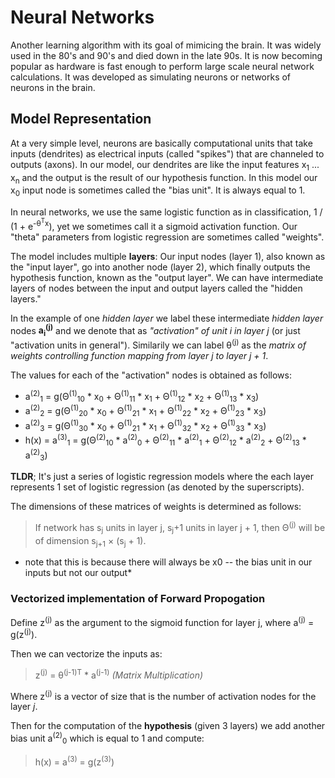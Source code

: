 # Neural Networks
Another learning algorithm with its goal of mimicing the brain. It was widely used in the 80's and 90's and died down in the late 90s. It is now becoming popular as hardware is fast enough to perform large scale neural network calculations.
It was developed as simulating neurons or networks of neurons in the brain.

## Model Representation
At a very simple level, neurons are basically computational units that take inputs (dendrites) as electrical inputs (called "spikes") that are channeled to outputs (axons). In our model, our dendrites are like the input features x<sub>1</sub> ... x<sub>n</sub> and the output is the result of our hypothesis function. In this model our x<sub>0</sub> input node is sometimes called the "bias unit". It is always equal to 1. 

In neural networks, we use the same logistic function as in classification, 1 / (1 + e<sup>-&theta;<sup>T</sup>x</sup>), yet we sometimes call it a sigmoid activation function. Our "theta" parameters from logistic regression are sometimes called "weights".

The model includes multiple **layers**: Our input nodes (layer 1), also known as the "input layer", go into another node (layer 2), which finally outputs the hypothesis function, known as the "output layer". We can have intermediate layers of nodes between the input and output layers called the "hidden layers."

In the example of one *hidden layer* we label these intermediate *hidden layer* nodes **a<sub>i</sub><sup>(j)** and we denote that as *"activation" of unit i in layer j* (or just "activation units in general"). Similarily we can label &theta;<sup>(j)</sup> as the *matrix of weights controlling function mapping from layer j to layer j + 1*.

The values for each of the "activation" nodes is obtained as follows: 
- a<sup>(2)</sup><sub>1</sub> = g(Θ<sup>(1)</sup><sub>10</sub> * x<sub>0</sub> + Θ<sup>(1)</sup><sub>11</sub> * x<sub>1</sub>  + Θ<sup>(1)</sup><sub>12</sub> * x<sub>2</sub> + Θ<sup>(1)</sup><sub>13</sub> * x<sub>3</sub>)
- a<sup>(2)</sup><sub>2</sub> = g(Θ<sup>(1)</sup><sub>20</sub> * x<sub>0</sub> + Θ<sup>(1)</sup><sub>21</sub> * x<sub>1</sub>  + Θ<sup>(1)</sup><sub>22</sub> * x<sub>2</sub> + Θ<sup>(1)</sup><sub>23</sub> * x<sub>3</sub>)
- a<sup>(2)</sup><sub>3</sub> = g(Θ<sup>(1)</sup><sub>30</sub> * x<sub>0</sub> + Θ<sup>(1)</sup><sub>21</sub> * x<sub>1</sub>  + Θ<sup>(1)</sup><sub>32</sub> * x<sub>2</sub> + Θ<sup>(1)</sup><sub>33</sub> * x<sub>3</sub>)
- h(x) = a<sup>(3)</sup><sub>1</sub> = g(Θ<sup>(2)</sup><sub>10</sub> * a<sup>(2)</sup><sub>0</sub> + Θ<sup>(2)</sup><sub>11</sub> * a<sup>(2)</sup><sub>1</sub>  + Θ<sup>(2)</sup><sub>12</sub> * a<sup>(2)</sup><sub>2</sub> + Θ<sup>(2)</sup><sub>13</sub> * a<sup>(2)</sup><sub>3</sub>)

**TLDR**; It's just a series of logistic regression models where the each layer represents 1 set of logistic regression (as denoted by the superscripts).

The dimensions of these matrices of weights is determined as follows:

> If network has s<sub>j</sub> units in layer j, s<sub>j</sub>+1 units in layer j + 1, then Θ<sup>(j)</sup> will be of dimension s<sub>j+1</sub> × (s<sub>j</sub> + 1).

* note that this is because there will always be x0 -- the bias unit in our inputs but not our output*

### Vectorized implementation of Forward Propogation
Define z<sup>(j)</sup> as the argument to the sigmoid function for layer j, where a<sup>(j)</sup> = g(z<sup>(j)</sup>).

Then we can vectorize the inputs as:
> z<sup>(j)</sup> = &theta;<sup>(j-1)T</sup> \* a<sup>(j-1)</sup> *(Matrix Multiplication)*

Where z<sup>(j)</sup> is a vector of size that is the number of activation nodes for the layer *j*.

Then for the computation of the **hypothesis** (given 3 layers) we add another bias unit a<sup>(2)</sup><sub>0</sub> which is equal to 1 and compute:

> h(x) = a<sup>(3)</sup> = g(z<sup>(3)</sup>)
